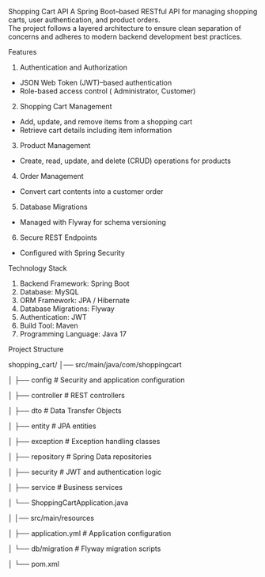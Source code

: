 Shopping Cart API
A Spring Boot–based RESTful API for managing shopping carts, user authentication, and product orders.  
The project follows a layered architecture to ensure clean separation of concerns and adheres to modern backend development best practices.

Features

1) Authentication and Authorization
  - JSON Web Token (JWT)–based authentication  
  - Role-based access control ( Administrator, Customer)

2) Shopping Cart Management
  - Add, update, and remove items from a shopping cart  
  - Retrieve cart details including item information

  3) Product Management
  - Create, read, update, and delete (CRUD) operations for products

  4) Order Management
  - Convert cart contents into a customer order

  5) Database Migrations
  - Managed with Flyway for schema versioning

  6) Secure REST Endpoints
  - Configured with Spring Security


Technology Stack

1) Backend Framework: Spring Boot  
2) Database: MySQL  
3) ORM Framework: JPA / Hibernate  
4) Database Migrations: Flyway  
5) Authentication: JWT  
6) Build Tool: Maven  
7) Programming Language: Java 17   


Project Structure

shopping_cart/
│── src/main/java/com/shoppingcart

│ ├── config # Security and application configuration

│ ├── controller # REST controllers

│ ├── dto # Data Transfer Objects

│ ├── entity # JPA entities

│ ├── exception # Exception handling classes

│ ├── repository # Spring Data repositories

│ ├── security # JWT and authentication logic

│ ├── service # Business services

│ └── ShoppingCartApplication.java

│
│── src/main/resources

│ ├── application.yml # Application configuration

│ └── db/migration # Flyway migration scripts

│
└── pom.xml

